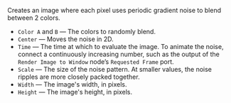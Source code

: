 Creates an image where each pixel uses periodic gradient noise to blend between 2 colors.

   - `Color A` and `B` — The colors to randomly blend.
   - `Center` — Moves the noise in 2D.
   - `Time` — The time at which to evaluate the image.  To animate the noise, connect a continuously increasing number, such as the output of the `Render Image to Window` node’s `Requested Frame` port.
   - `Scale` — The size of the noise pattern.  At smaller values, the noise ripples are more closely packed together.
   - `Width` — The image's width, in pixels.
   - `Height` — The image's height, in pixels.
